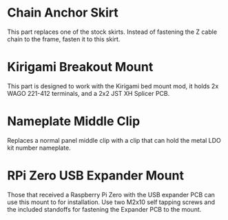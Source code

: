 # Chain Anchor Skirt
This part replaces one of the stock skirts. Instead of fastening the Z cable chain to the frame, fasten it to this skirt.

# Kirigami Breakout Mount
This part is designed to work with the Kirigami bed mount mod, it holds 2x WAGO 221-412 terminals, and a 2x2 JST XH Splicer PCB.

# Nameplate Middle Clip
Replaces a normal panel middle clip with a clip that can hold the metal LDO kit number nameplate.

# RPi Zero USB Expander Mount
Those that received a Raspberry Pi Zero with the USB expander PCB can use this mount to for installation. Use two M2x10 self tapping screws and the included standoffs for fastening the Expander PCB to the mount. 